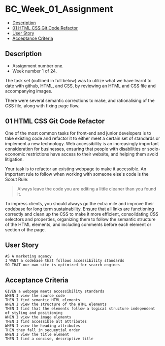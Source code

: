 # BC_Week_01_Assignment

* [Description](#Description)
* [01 HTML CSS Git Code Refactor](#01-HTML-CSS-Git-Code-Refactor)
* [User Story](#User-Story)
* [Acceptance Criteria](#Acceptance-Criteria)


## Description
* Assignment number one. 
* Week number 1 of 24.

The task set (outlined in full below) was to utilize what we have learnt to date with github, HTML, and CSS, by reviewing an HTML and CSS file and accompanying images. 

There were several semantic corrections to make, and rationalising of the CSS file, along with fixing page flow.

## 01 HTML CSS Git Code Refactor

One of the most common tasks for front-end and junior developers is to take existing code and refactor it to either meet a certain set of standards or implement a new technology. Web accessibility is an increasingly important consideration for businesses, ensuring that people with disabilities or socio-economic restrictions have access to their website, and helping them avoid litigation.

Your task is to refactor an existing webpage to make it accessible. An important rule to follow when working with someone else's code is the Scout Rule:

> Always leave the code you are editing a little cleaner than you found it.

To impress clients, you should always go the extra mile and improve their codebase for long term sustainability. Ensure that all links are functioning correctly and clean up the CSS to make it more efficient, consolidating CSS selectors and properties, organizing them to follow the semantic structure of the HTML elements, and including comments before each element or section of the page.

## User Story

```
AS A marketing agency
I WANT a codebase that follows accessibility standards
SO THAT our own site is optimized for search engines
```

## Acceptance Criteria

```
GIVEN a webpage meets accessibility standards
WHEN I view the source code
THEN I find semantic HTML elements
WHEN I view the structure of the HTML elements
THEN I find that the elements follow a logical structure independent of styling and positioning
WHEN I view the image elements
THEN I find accessible alt attributes
WHEN I view the heading attributes
THEN they fall in sequential order
WHEN I view the title element
THEN I find a concise, descriptive title
```